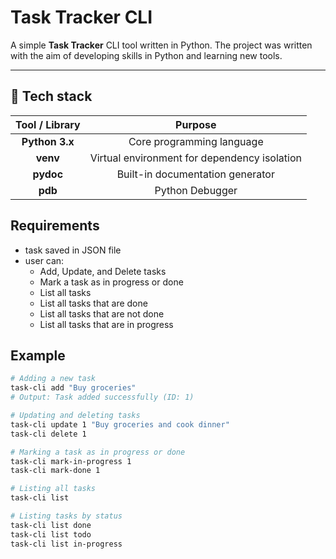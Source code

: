 # Task Tracker CLI

A simple **Task Tracker** CLI tool written in Python.
The project was written with the aim of developing skills in Python and learning new tools.

---

## :toolbox: Tech stack
| **Tool / Library** | **Purpose** |
|:----------------:|:----------:|
| **Python 3.x** | Core programming language |
| **venv** | Virtual environment for dependency isolation |
| **pydoc** | Built-in documentation generator |
| **pdb** | Python Debugger |

## Requirements

- task saved in JSON file
- user can:
    - Add, Update, and Delete tasks
    - Mark a task as in progress or done
    - List all tasks
    - List all tasks that are done
    - List all tasks that are not done
    - List all tasks that are in progress

## Example

```bash
# Adding a new task
task-cli add "Buy groceries"
# Output: Task added successfully (ID: 1)

# Updating and deleting tasks
task-cli update 1 "Buy groceries and cook dinner"
task-cli delete 1

# Marking a task as in progress or done
task-cli mark-in-progress 1
task-cli mark-done 1

# Listing all tasks
task-cli list

# Listing tasks by status
task-cli list done
task-cli list todo
task-cli list in-progress
```
